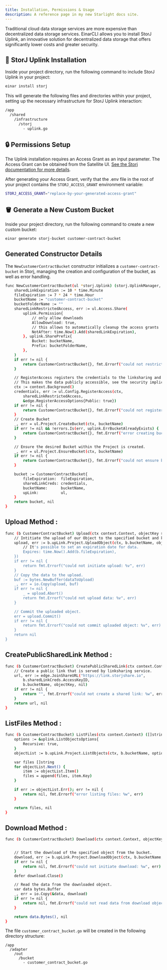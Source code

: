 ```yaml
---
title: Installation, Permissions & Usage
description: A reference page in my new Starlight docs site.
---
```

Traditional cloud data storage services are more expensive than decentralized data storage services. EinarCLI allows you to install StorJ Uplink, an innovative solution for decentralized data storage that offers significantly lower costs and greater security.

## 🚀 StorJ Uplink Installation
Inside your project directory, run the following command to include StorJ Uplink in your project:
```sh
einar install storj
```
This will generate the following files and directories within your project, setting up the necessary infrastructure for StorJ Uplink interaction:

```sh 
/app
  /shared
    /infrastructure
      /storj
        - uplink.go
```
## 🔒 Permissions Setup
The Uplink installation requires an Access Grant as an input parameter. The Access Grant can be obtained from the Satellite UI. [See the Storj documentation for more details](https://docs.storj.io/learn/tutorials/quickstart-uplink-cli/uploading-your-first-object/create-first-access-grant).

After generating your Access Grant, verify that the .env file in the root of your project contains the `STORJ_ACCESS_GRANT` environment variable:

```sh
STORJ_ACCESS_GRANT="replace-by-your-generated-access-grant"
```

## 🪣 Generate a New Custom Bucket
Inside your project directory, run the following command to create a new custom bucket:
```sh 
einar generate storj-bucket customer-contract-bucket
```

## Generated Constructor Details
The `NewCustomerContractBucket` constructor initializes a `customer-contract-bucket` in Storj, managing the creation and configuration of the bucket, as well as error handling.
```sh 
func NewCustomerContractBucket(ul *storj.Uplink) (storj.UplinkManager, error) {
	sharedLinkExpiration := 10 * time.Minute
	fileExpiration := 7 * 24 * time.Hour
	bucketName := "customer-contract-bucket"
	bucketFolderName := ""
	sharedLinkRestrictedAccess, err := ul.Access.Share(
		uplink.Permission{
			// only allow downloads
			AllowDownload: true,
			// this allows to automatically cleanup the access grants
			NotAfter: time.Now().Add(sharedLinkExpiration),
		}, uplink.SharePrefix{
			Bucket: bucketName,
			Prefix: bucketFolderName,
		},
	)
	if err != nil {
		return CustomerContractBucket{}, fmt.Errorf("could not restrict access grant: %w", err)
	}

	// RegisterAccess registers the credentials to the linksharing and s3 sites.
	// This makes the data publicly accessible, see the security implications in https://docs.storj.io/dcs/concepts/access/access-management-at-the-edge.
	ctx := context.Background()
	credentials, err := ul.Config.RegisterAccess(ctx,
		sharedLinkRestrictedAccess,
		&edge.RegisterAccessOptions{Public: true})
	if err != nil {
		return CustomerContractBucket{}, fmt.Errorf("could not register access: %w", err)
	}
	// Create Bucket
	_, err = ul.Project.CreateBucket(ctx, bucketName)
	if err != nil && !errors.Is(err, uplink.ErrBucketAlreadyExists) {
		return CustomerContractBucket{}, fmt.Errorf("error creating bucket: %w", err)
	}

	// Ensure the desired Bucket within the Project is created.
	_, err = ul.Project.EnsureBucket(ctx, bucketName)
	if err != nil {
		return CustomerContractBucket{}, fmt.Errorf("could not ensure bucket: %v", err)
	}

	bucket := CustomerContractBucket{
		fileExpiration:  fileExpiration,
		sharedLinkCreds: credentials,
		bucketName:      bucketName,
		upLink:          ul,
	}
	return bucket, nil
}
```
## Upload Method : 

```sh
func (b CustomerContractBucket) Upload(ctx context.Context, objectKey string, dataToUpload []byte) error {
	// Intitiate the upload of our Object to the specified bucket and key.
	upload, err := b.upLink.Project.UploadObject(ctx, b.bucketName, objectKey, &uplink.UploadOptions{
		// It's possible to set an expiration date for data.
		Expires: time.Now().Add(b.fileExpiration),
	})
	if err != nil {
		return fmt.Errorf("could not initiate upload: %v", err)
	}
	// Copy the data to the upload.
	buf := bytes.NewBuffer(dataToUpload)
	_, err = io.Copy(upload, buf)
	if err != nil {
		_ = upload.Abort()
		return fmt.Errorf("could not upload data: %v", err)
	}

	// Commit the uploaded object.
	err = upload.Commit()
	if err != nil {
		return fmt.Errorf("could not commit uploaded object: %v", err)
	}
	return nil
}
```
## CreatePublicSharedLink Method :

```sh
func (b CustomerContractBucket) CreatePublicSharedLink(ctx context.Context, objectKey string) (string, error) {
	// Create a public link that is served by linksharing service.
	url, err := edge.JoinShareURL("https://link.storjshare.io",
		b.sharedLinkCreds.AccessKeyID,
		b.bucketName, objectKey, nil)
	if err != nil {
		return "", fmt.Errorf("could not create a shared link: %w", err)
	}
	return url, nil
}
```
## ListFiles Method :
```sh
func (b CustomerContractBucket) ListFiles(ctx context.Context) ([]string, error) {
	options := &uplink.ListObjectsOptions{
		Recursive: true,
	}
	objectList := b.upLink.Project.ListObjects(ctx, b.bucketName, options)

	var files []string
	for objectList.Next() {
		item := objectList.Item()
		files = append(files, item.Key)
	}

	if err := objectList.Err(); err != nil {
		return nil, fmt.Errorf("error listing files: %w", err)
	}

	return files, nil
}
```

## Download Method :
```sh
func (b CustomerContractBucket) Download(ctx context.Context, objectKey string) ([]byte, error) {


	// Start the download of the specified object from the bucket.
	download, err := b.upLink.Project.DownloadObject(ctx, b.bucketName, objectKey, nil)
	if err != nil {
		return nil, fmt.Errorf("could not initiate download: %w", err)
	}
	defer download.Close()

	// Read the data from the downloaded object.
	var data bytes.Buffer
	_, err = io.Copy(&data, download)
	if err != nil {
		return nil, fmt.Errorf("could not read data from download object: %w", err)
	}

	return data.Bytes(), nil
}
```

The file `customer_contract_bucket.go` will be created in the following directory structure:
```
/app
  /adapter
    /out
      /bucket
        - customer_contract_bucket.go  
```